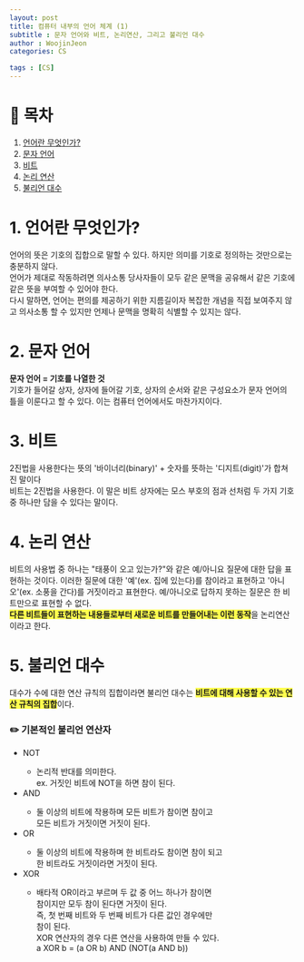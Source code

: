 ```yaml
---
layout: post
title: 컴퓨터 내부의 언어 체계 (1)
subtitle : 문자 언어와 비트, 논리연산, 그리고 불리언 대수
author : WoojinJeon
categories: CS

tags : [CS]
---
```


# 📖 목차
1. [언어란 무엇인가?](#언어란?)
2. [문자 언어](#문자언어)
3. [비트](#비트)
4. [논리 연산](#논리연산)
5. [불리언 대수](#불리언대수)


# 1. 언어란 무엇인가? <a name="언어란?"></a>

언어의 뜻은 기호의 집합으로 말할 수 있다. 하지만 의미를 기호로 정의하는 것만으로는 충분하지 않다.<br/>
언어가 제대로 작동하려면 의사소통 당사자들이 모두 같은 문맥을 공유해서 같은 기호에 같은 뜻을 부여할 수 있어야 한다.<br/>
다시 말하면, 언어는 편의를 제공하기 위한 지름길이자 복잡한 개념을 직접 보여주지 않고 의사소통 할 수 있지만 언제나 문맥을 명확히 식별할 수 있지는 않다.<br/>

# 2. 문자 언어 <a name="문자언어"></a>

<b> 문자 언어 = 기호를 나열한 것</b><br/>
기호가 들어갈 상자, 상자에 들어갈 기호, 상자의 순서와 같은 구성요소가 문자 언어의 틀을 이룬다고 할 수 있다. 이는 컴퓨터 언어에서도 마찬가지이다.<br/>

# 3. 비트 <a name="비트"></a>

2진법을 사용한다는 뜻의 '바이너리(binary)' + 숫자를 뜻하는 '디지트(digit)'가 합쳐진 말이다<br/>
비트는 2진법을 사용한다. 이 말은 비트 상자에는 모스 부호의 점과 선처럼 두 가지 기호 중 하나만 담을 수 있다는 말이다.<br/>

# 4. 논리 연산 <a name="논리연산"></a>

비트의 사용법 중 하나는 "태풍이 오고 있는가?"와 같은 예/아니요 질문에 대한 답을 표현하는 것이다. 이러한 질문에 대한 '예'(ex. 집에 있는다)를 참이라고 표현하고 '아니오'(ex. 소풍을 간다)를 거짓이라고 표현한다. 예/아니오로 답하지 못하는 질문은 한 비트만으로 표현할 수 없다.<br/>
<highlight style="background-color:#ffff4e"><b>다른 비트들이 표현하는 내용들로부터 새로운 비트를 만들어내는 이런 동작</b></highlight>을 논리연산이라고 한다.<br/>

# 5. 불리언 대수 <a name="불리언대수"></a>

대수가 수에 대한 연산 규칙의 집합이라면 불리언 대수는 <highlight style="background-color:#ffff4e"><b>비트에 대해 사용할 수 있는 연산 규칙의 집합</b></highlight>이다.
<h3><b> ✏️ 기본적인 불리언 연산자</b></h3>
<ul>
    <li>NOT</li>
    <ul>
        <li>논리적 반대를 의미한다.<br/>
        ex. 거짓인 비트에 NOT을 하면 참이 된다.</li>
    </ul>
    <li>AND</li>
    <ul>
        <li>둘 이상의 비트에 작용하며 모든 비트가 참이면 참이고<br/> 모든 비트가 거짓이면 거짓이 된다.</li>
    </ul>
    <li>OR</li>
    <ul>
        <li>둘 이상의 비트에 작용하며 한 비트라도 참이면 참이 되고<br/> 한 비트라도 거짓이라면 거짓이 된다.</li>
    </ul>
    <li>XOR</li>
    <ul>
        <li>배타적 OR이라고 부르며 두 값 중 어느 하나가 참이면<br/> 참이지만 모두 참이 된다면 거짓이 된다.<br/> 즉, 첫 번째 비트와 두 번째 비트가 다른 값인 경우에만<br/> 참이 된다.<br/>
        XOR 연산자의 경우 다른 연산을 사용하여 만들 수 있다.<br/>
        a XOR b = (a OR b) AND (NOT(a AND b))</li>
    </ul>
</ul><br/>